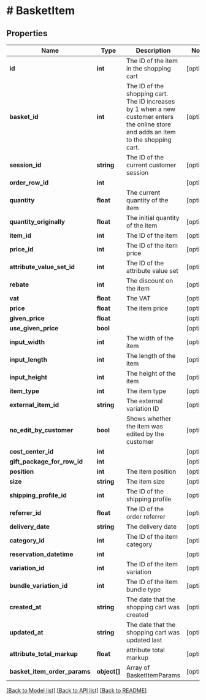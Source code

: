 # # BasketItem

## Properties

Name | Type | Description | Notes
------------ | ------------- | ------------- | -------------
**id** | **int** | The ID of the item in the shopping cart | [optional]
**basket_id** | **int** | The ID of the shopping cart. The ID increases by 1 when a new customer enters the online store and adds an item to the shopping cart. | [optional]
**session_id** | **string** | The ID of the current customer session | [optional]
**order_row_id** | **int** |  | [optional]
**quantity** | **float** | The current quantity of the item | [optional]
**quantity_originally** | **float** | The initial quantity of the item | [optional]
**item_id** | **int** | The ID of the item | [optional]
**price_id** | **int** | The ID of the item price | [optional]
**attribute_value_set_id** | **int** | The ID of the attribute value set | [optional]
**rebate** | **int** | The discount on the item | [optional]
**vat** | **float** | The VAT | [optional]
**price** | **float** | The item price | [optional]
**given_price** | **float** |  | [optional]
**use_given_price** | **bool** |  | [optional]
**input_width** | **int** | The width of the item | [optional]
**input_length** | **int** | The length of the item | [optional]
**input_height** | **int** | The height of the item | [optional]
**item_type** | **int** | The item type | [optional]
**external_item_id** | **string** | The external variation ID | [optional]
**no_edit_by_customer** | **bool** | Shows whether the item was edited by the customer | [optional]
**cost_center_id** | **int** |  | [optional]
**gift_package_for_row_id** | **int** |  | [optional]
**position** | **int** | The item position | [optional]
**size** | **string** | The item size | [optional]
**shipping_profile_id** | **int** | The ID of the shipping profile | [optional]
**referrer_id** | **float** | The ID of the order referrer | [optional]
**delivery_date** | **string** | The delivery date | [optional]
**category_id** | **int** | The ID of the item category | [optional]
**reservation_datetime** | **int** |  | [optional]
**variation_id** | **int** | The ID of the item variation | [optional]
**bundle_variation_id** | **int** | The ID of the item bundle type | [optional]
**created_at** | **string** | The date that the shopping cart was created | [optional]
**updated_at** | **string** | The date that the shopping cart was updated last | [optional]
**attribute_total_markup** | **float** | attribute total markup | [optional]
**basket_item_order_params** | **object[]** | Array of BasketItemParams | [optional]

[[Back to Model list]](../../README.md#models) [[Back to API list]](../../README.md#endpoints) [[Back to README]](../../README.md)
